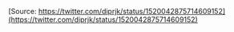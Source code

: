 [Source: https://twitter.com/diprjk/status/1520042875714609152](https://twitter.com/diprjk/status/1520042875714609152)